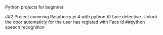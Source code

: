 Python projects for beginner

##2 Project comming
Raspberry pi 4 with python AI face detective.
Unlock the door automaticly for the user has registed with Face id
##python speech recognition
